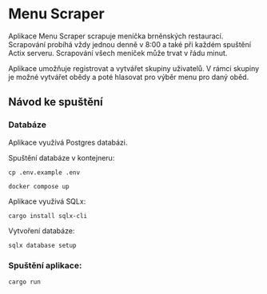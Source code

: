 # Menu Scraper
Aplikace Menu Scraper scrapuje meníčka brněnských restaurací. Scrapování probíhá vždy jednou denně v 8:00 a také při každém spuštění Actix serveru. Scrapování všech meníček může trvat v řádu minut.

Aplikace umožňuje registrovat a vytvářet skupiny uživatelů. V rámci skupiny je možné vytvářet obědy a poté hlasovat pro výběr menu pro daný oběd.

## Návod ke spuštění

### Databáze
Aplikace využívá Postgres databázi.

Spuštění databáze v kontejneru:

`
cp .env.example .env
`

`
docker compose up
`

Aplikace využivá SQLx:

`
cargo install sqlx-cli
`

Vytvoření databáze:

`
sqlx database setup
`

### Spuštění aplikace:
`
cargo run
`
